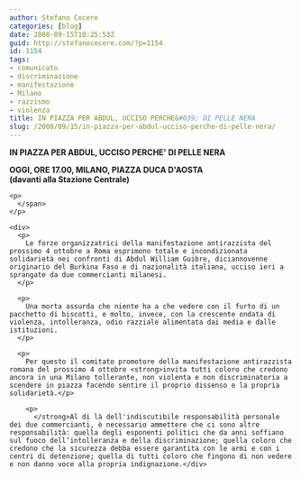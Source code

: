 ```yaml
---
author: Stefano Cecere
categories: [blog]
date: 2008-09-15T10:25:53Z
guid: http://stefanocecere.com/?p=1154
id: 1154
tags:
- comunicato
- discriminazione
- manifestazione
- Milano
- razzismo
- violenza
title: IN PIAZZA PER ABDUL, UCCISO PERCHE&#039; DI PELLE NERA
slug: /2008/09/15/in-piazza-per-abdul-ucciso-perche-di-pelle-nera/
---
```


<span></p> 

<div>
  <strong><span><span><span>IN PIAZZA PER ABDUL, UCCISO PERCHE' DI PELLE NERA</span></p> 
  
  <p>
    </span></span>OGGI, ORE 17.00, MILANO, PIAZZA DUCA D'AOSTA<br /> (davanti alla Stazione Centrale)</strong></div> 
    
    <p>
      </span>
    </p>
    
    <div>
      <p>
        Le forze organizzatrici della manifestazione antirazzista del prossimo 4 ottobre a Roma esprimono totale e incondizionata solidarietà nei confronti di Abdul William Guibre, diciannovenne originario del Burkina Faso e di nazionalità italiana, ucciso ieri a sprangate da due commercianti milanesi.
      </p>
      
      <p>
        Una morta assurda che niente ha a che vedere con il furto di un pacchetto di biscotti, e molto, invece, con la crescente ondata di violenza, intolleranza, odio razziale alimentata dai media e dalle istituzioni.
      </p>
      
      <p>
        Per questo il comitato promotore della manifestazione antirazzista romana del prossimo 4 ottobre <strong>invita tutti coloro che credono ancora in una Milano tollerante, non violenta e non discriminatoria a scendere in piazza facendo sentire il proprio dissenso e la propria solidarietà.</p> 
        
        <p>
          </strong>Al di là dell'indiscutibile responsabilità personale dei due commercianti, è necessario ammettere che ci sono altre responsabilità: quella degli esponenti politici che da anni soffiano sul fuoco dell’intolleranza e della discriminazione; quella coloro che credono che la sicurezza debba essere garantita con le armi e con i centri di detenzione; quella di tutti coloro che fingono di non vedere e non danno voce alla propria indignazione.</div>